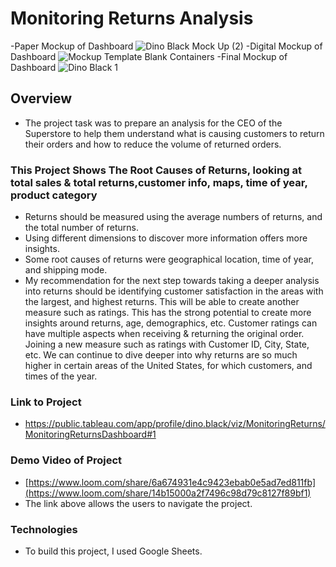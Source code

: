# Monitoring Returns Analysis
-Paper Mockup of Dashboard
![Dino Black Mock Up  (2)](https://github.com/Mr-DinoBlack/Data_projects_TripleTen/assets/164646396/052515ed-55b3-45f0-ba11-a0b00d6c871c)
-Digital Mockup of Dashboard
![Mockup Template  Blank Containers](https://github.com/Mr-DinoBlack/Data_projects_TripleTen/assets/164646396/4bf7cc59-7baf-48b5-9894-cd8b0cfcee6c)
-Final Mockup of Dashboard
![Dino Black 1](https://github.com/Mr-DinoBlack/Data_projects_TripleTen/assets/164646396/81bf4732-2b15-41ea-8893-5720f01390da)



## Overview
* The project task was to prepare an analysis for the CEO of the Superstore to help them understand what is causing customers to return their orders and how to reduce the volume of returned orders.
### This Project Shows The Root Causes of Returns, looking at total sales & total returns,customer info, maps, time of year, product category

* Returns should be measured using the average numbers of returns, and the total number of returns.
* Using different dimensions to discover more information offers more insights.
* Some root causes of returns were geographical location, time of year, and shipping mode.
* My recommendation for the next step towards taking a deeper analysis into returns should be identifying customer satisfaction in the areas with the largest, and highest returns. This will be able to create another measure such as ratings. This has the strong potential to create more insights around returns, age, demographics, etc. Customer ratings can have multiple aspects when receiving & returning the original order. Joining a new measure such as ratings with Customer ID, City, State, etc. We can continue to dive deeper into why returns are so much higher in certain areas of the United States, for which customers, and times of the year.
### Link to Project
* https://public.tableau.com/app/profile/dino.black/viz/MonitoringReturns/MonitoringReturnsDashboard#1

### Demo Video of Project 
* [https://www.loom.com/share/6a674931e4c9423ebab0e5ad7ed811fb](https://www.loom.com/share/14b15000a2f7496c98d79c8127f89bf1)
* The link above allows the users to navigate the project.



### Technologies
* To build this project, I used Google Sheets. 
